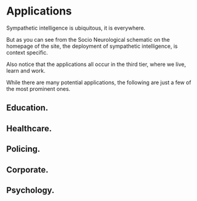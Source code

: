 # Applications

Sympathetic intelligence is ubiquitous, it is everywhere.

But as you can see from the Socio Neurological schematic on the homepage of the site, the deployment of sympathetic intelligence, is context specific.

Also notice that the applications all occur in the third tier, where we live, learn and work.

While there are many potential applications, the following are just a few of the most prominent ones.

## Education.

## Healthcare.

## Policing.

## Corporate.

## Psychology.
